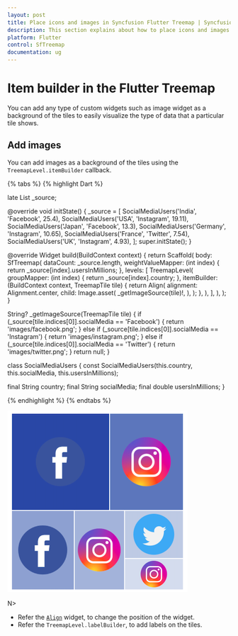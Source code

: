 ```yaml
---
layout: post
title: Place icons and images in Syncfusion Flutter Treemap | Syncfusion
description: This section explains about how to place icons and images on the tiles and customize its appearance in the Flutter treemap.
platform: Flutter
control: SfTreemap
documentation: ug
---
```


# Item builder in the Flutter Treemap

You can add any type of custom widgets such as image widget as a background of the tiles to easily visualize the type of data that a particular tile shows.

## Add images

You can add images as a background of the tiles using the `TreemapLevel.itemBuilder` callback.

{% tabs %}
{% highlight Dart %}

late List<SocialMediaUsers> _source;

@override
void initState() {
  _source = <SocialMediaUsers>[
      SocialMediaUsers('India', 'Facebook', 25.4),
      SocialMediaUsers('USA', 'Instagram', 19.11),
      SocialMediaUsers('Japan', 'Facebook', 13.3),
      SocialMediaUsers('Germany', 'Instagram', 10.65),
      SocialMediaUsers('France', 'Twitter', 7.54),
      SocialMediaUsers('UK', 'Instagram', 4.93),
  ];
  super.initState();
}

@override
Widget build(BuildContext context) {
    return Scaffold(
      body: SfTreemap(
        dataCount: _source.length,
        weightValueMapper: (int index) {
          return _source[index].usersInMillions;
        },
        levels: [
          TreemapLevel(
            groupMapper: (int index) {
              return _source[index].country;
            },
            itemBuilder: (BuildContext context, TreemapTile tile) {
              return Align(
                alignment: Alignment.center,
                child: Image.asset(
                  _getImageSource(tile)!,
                ),
              );
            },
          ),
        ],
      ),
   );
}

String? _getImageSource(TreemapTile tile) {
  if (_source[tile.indices[0]].socialMedia == 'Facebook') {
    return 'images/facebook.png';
  } else if (_source[tile.indices[0]].socialMedia == 'Instagram') {
    return 'images/instagram.png';
  } else if (_source[tile.indices[0]].socialMedia == 'Twitter') {
    return 'images/twitter.png';
  }
  return null;
}

class SocialMediaUsers {
  const SocialMediaUsers(this.country, this.socialMedia, this.usersInMillions);

  final String country;
  final String socialMedia;
  final double usersInMillions;
}

{% endhighlight %}
{% endtabs %}

![item builder support](images/item-builder/item-builder-support.png)

N>
* Refer the [`Align`](https://api.flutter.dev/flutter/widgets/Align-class.html) widget, to change the position of the widget.
* Refer the `TreemapLevel.labelBuilder`, to add labels on the tiles.
